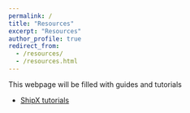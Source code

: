 ```yaml
---
permalink: /
title: "Resources"
excerpt: "Resources"
author_profile: true
redirect_from: 
  - /resources/
  - /resources.html
---
```


This webpage will be filled with guides and tutorials

- [ShipX tutorials](momchil-terziev.github.io/resources/Working-with-shipx-title)
